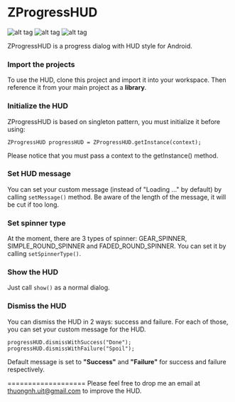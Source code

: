 ZProgressHUD
============
![alt tag](https://raw.github.com/zelic91/zprogresshud/master/gear.png)
![alt tag](https://raw.github.com/zelic91/zprogresshud/master/fade.png)
![alt tag](https://raw.github.com/zelic91/zprogresshud/master/simple_round.png)


ZProgressHUD is a progress dialog with HUD style for Android.

### Import the projects
To use the HUD, clone this project and import it into your workspace. Then reference it from your main project as a **library**.

### Initialize the HUD
ZProgressHUD is based on singleton pattern, you must initialize it before using:

`
ZProgressHUD progressHUD = ZProgressHUD.getInstance(context);
`

Please notice that you must pass a context to the getInstance() method.

### Set HUD message
You can set your custom message (instead of "Loading ..." by default) by calling `setMessage()` method. Be aware of the length of the message, it will be cut if too long.

### Set spinner type
At the moment, there are 3 types of spinner: GEAR_SPINNER, SIMPLE_ROUND_SPINNER and FADED_ROUND_SPINNER. You can set it by calling `setSpinnerType()`.

### Show the HUD
Just call `show()` as a normal dialog.

### Dismiss the HUD
You can dismiss the HUD in 2 ways: success and failure. For each of those, you can set your custom message for the HUD.

`progressHUD.dismissWithSuccess("Done");
progressHUD.dismissWithFailure("Spoil");
`

Default message is set to __"Success"__ and __"Failure"__ for success and failure respectively.

===================
Please feel free to drop me an email at [thuongnh.uit@gmail.com](thuongnh.uit@gmail.com) to improve the HUD.